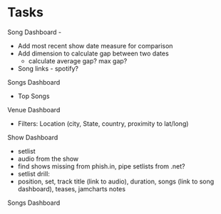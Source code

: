 # Tasks


Song Dashboard -
- Add most recent show date measure for comparison
- Add dimension to calculate gap between two dates
  - calculate average gap? max gap?
- Song links - spotify?

Songs Dashboard
- Top Songs

Venue Dashboard
- Filters: Location (city, State, country, proximity to lat/long)


Show Dashboard
- setlist
- audio from the show
- find shows missing from phish.in, pipe setlists from .net?
- setlist drill:
-   position, set, track title (link to audio), duration, songs (link to song dashboard), teases, jamcharts notes

Songs Dashboard
